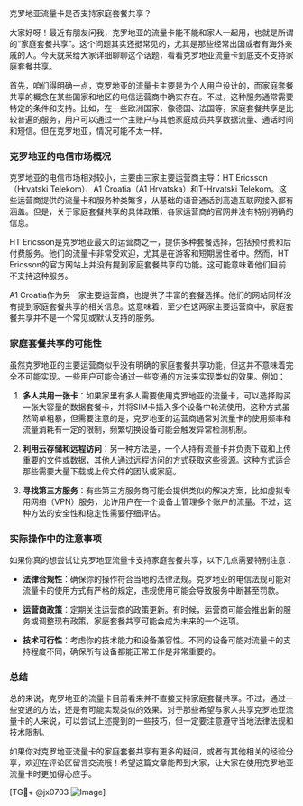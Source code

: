 克罗地亚流量卡是否支持家庭套餐共享？

大家好呀！最近有朋友问我，克罗地亚的流量卡能不能和家人一起用，也就是所谓的“家庭套餐共享”。这个问题其实还挺常见的，尤其是那些经常出国或者有海外亲戚的人。今天就来给大家详细聊聊这个话题，看看克罗地亚流量卡到底支不支持家庭套餐共享。

首先，咱们得明确一点，克罗地亚的流量卡主要是为个人用户设计的，而家庭套餐共享的概念在某些国家和地区的电信运营商中确实存在。不过，这种服务通常需要特定的条件和支持。比如，在一些欧洲国家，像德国、法国等，家庭套餐共享是比较普遍的服务，用户可以通过一个主账户与其他家庭成员共享数据流量、通话时间和短信。但在克罗地亚，情况可能不太一样。

### 克罗地亚的电信市场概况

克罗地亚的电信市场相对较小，主要由三家主要运营商主导：HT Ericsson（Hrvatski Telekom）、A1 Croatia（A1 Hrvatska）和T-Hrvatski Telekom。这些运营商提供的流量卡和服务种类繁多，从基础的语音通话到高速互联网接入都有涵盖。但是，关于家庭套餐共享的具体政策，各家运营商的官网并没有特别明确的信息。

HT Ericsson是克罗地亚最大的运营商之一，提供多种套餐选择，包括预付费和后付费服务。他们的流量卡非常受欢迎，尤其是在游客和短期居住者中。然而，HT Ericsson的官方网站上并没有提到家庭套餐共享的功能。这可能意味着他们目前不支持这种服务。

A1 Croatia作为另一家主要运营商，也提供了丰富的套餐选择。他们的网站同样没有提到家庭套餐共享的相关信息。这意味着，至少在这两家主要运营商中，家庭套餐共享并不是一个常见或默认支持的服务。

### 家庭套餐共享的可能性

虽然克罗地亚的主要运营商似乎没有明确的家庭套餐共享功能，但这并不意味着完全不可能实现。一些用户可能会通过一些变通的方法来实现类似的效果。例如：

1. **多人共用一张卡**：如果家里有多人需要使用克罗地亚的流量卡，可以选择购买一张大容量的数据套餐卡，并将SIM卡插入多个设备中轮流使用。这种方式虽然简单粗暴，但需要注意的是，克罗地亚的运营商通常对流量卡的使用频率和流量消耗有一定的限制，频繁切换设备可能会触发异常检测机制。

2. **利用云存储和远程访问**：另一种方法是，一个人持有流量卡并负责下载和上传重要的文件或数据，其他人通过远程访问的方式获取这些资源。这种方式适合那些需要大量下载或上传文件的团队或家庭。

3. **寻找第三方服务**：有些第三方服务商可能会提供类似的解决方案，比如虚拟专用网络（VPN）服务，允许用户在一个设备上管理多个账户的流量。不过，这种方法的安全性和稳定性需要仔细评估。

### 实际操作中的注意事项

如果你真的想尝试让克罗地亚流量卡支持家庭套餐共享，以下几点需要特别注意：

- **法律合规性**：确保你的操作符合当地的法律法规。克罗地亚的电信法规可能对流量卡的使用方式有严格的规定，违规使用可能会导致服务中断甚至罚款。
  
- **运营商政策**：定期关注运营商的政策更新。有时候，运营商可能会推出新的服务或调整现有政策，家庭套餐共享可能会成为未来的一个选项。

- **技术可行性**：考虑你的技术能力和设备兼容性。不同的设备可能对流量卡的支持程度不同，确保所有设备都能正常工作是非常重要的。

### 总结

总的来说，克罗地亚的流量卡目前看来并不直接支持家庭套餐共享。不过，通过一些变通的方法，还是有可能实现类似的效果。对于那些希望与家人共享克罗地亚流量卡的人来说，可以尝试上述提到的一些技巧，但一定要注意遵守当地法律法规和技术限制。

如果你对克罗地亚流量卡的家庭套餐共享有更多的疑问，或者有其他相关的经验分享，欢迎在评论区留言交流哦！希望这篇文章能帮到大家，让大家在使用克罗地亚流量卡时更加得心应手。

[TG💪+ @jx0703 ![Image](https://github.com/user-attachments/assets/dbca1d08-cadb-493c-b0ec-ad6f7a83f270)]